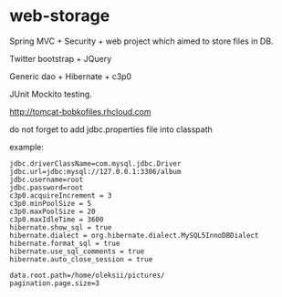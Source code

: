 web-storage
=====

Spring MVC + Security + web project which aimed to store files in DB.

Twitter bootstrap + JQuery

Generic dao + Hibernate + c3p0

JUnit Mockito testing.

http://tomcat-bobkofiles.rhcloud.com

do not forget to add jdbc.properties file into classpath

example:
```
jdbc.driverClassName=com.mysql.jdbc.Driver
jdbc.url=jdbc:mysql://127.0.0.1:3306/album
jdbc.username=root
jdbc.password=root
c3p0.acquireIncrement = 3
c3p0.minPoolSize = 5
c3p0.maxPoolSize = 20
c3p0.maxIdleTime = 3600
hibernate.show_sql = true
hibernate.dialect = org.hibernate.dialect.MySQL5InnoDBDialect
hibernate.format_sql = true
hibernate.use_sql_comments = true
hibernate.auto_close_session = true

data.root.path=/home/oleksii/pictures/
pagination.page.size=3
```
